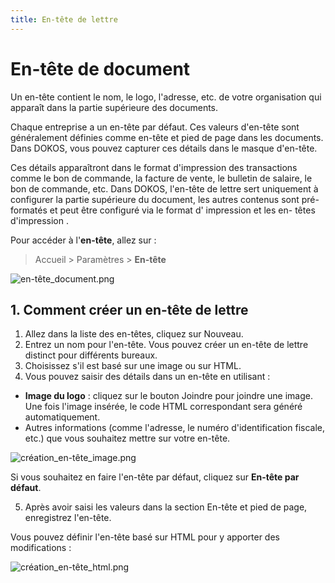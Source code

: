 ```yaml
---
title: En-tête de lettre
---
```


# En-tête de document

Un en-tête contient le nom, le logo, l'adresse, etc. de votre organisation qui apparaît dans la partie supérieure des documents.

Chaque entreprise a un en-tête par défaut. Ces valeurs d'en-tête sont généralement définies comme en-tête et pied de page dans les documents. Dans DOKOS, vous pouvez capturer ces détails dans le masque d'en-tête.

Ces détails apparaîtront dans le format d'impression des transactions comme le bon de commande, la facture de vente, le bulletin de salaire, le bon de commande, etc. Dans DOKOS, l'en-tête de lettre sert uniquement à configurer la partie supérieure du document, les autres contenus sont pré-formatés et peut être configuré via le format d' impression et les en- têtes d'impression .

Pour accéder à l'**en-tête**, allez sur :

> Accueil > Paramètres > **En-tête**

![en-tête_document.png](/setup/print/en-tête_document.png)

## 1. Comment créer un en-tête de lettre 
1. Allez dans la liste des en-têtes, cliquez sur Nouveau.
2. Entrez un nom pour l'en-tête. Vous pouvez créer un en-tête de lettre distinct pour différents bureaux.
3. Choisissez s'il est basé sur une image ou sur HTML.
4. Vous pouvez saisir des détails dans un en-tête en utilisant :

- **Image du logo** : cliquez sur le bouton Joindre pour joindre une image. Une fois l'image insérée, le code HTML correspondant sera généré automatiquement.
- Autres informations (comme l'adresse, le numéro d'identification fiscale, etc.) que vous souhaitez mettre sur votre en-tête.

![création_en-tête_image.png](/setup/print/création_en-tête_image.png)

Si vous souhaitez en faire l'en-tête par défaut, cliquez sur **En-tête par défaut**.

5. Après avoir saisi les valeurs dans la section En-tête et pied de page, enregistrez l'en-tête.

Vous pouvez définir l'en-tête basé sur HTML pour y apporter des modifications :

![création_en-tête_html.png](/setup/print/création_en-tête_html.png)